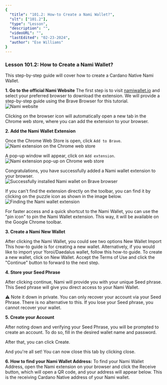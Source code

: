 ```yaml
---
{
  "title": "101.2: How-to Create a Nami Wallet?",
  "slt": ["101.2"],
  "type": "Lesson",
  "description": "",
  "videoURL": "",
  "lastEdited": "02-23-2024",
  "author": "Ese Williams"
}
---
```


### **Lesson 101.2: How to Create a Nami Wallet?**

This step-by-step guide will cover how to create a Cardano Native Nami Wallet.

**1. Go to the official Nami Website**
The first step is to visit [namiwallet.io](https://www.namiwallet.io/) and select your preferred browser to download the extension. We will provide a step-by-step guide using the Brave Browser for this tutorial.<br>
![Nami website](/namisite-screenshot.png)<br>

Clicking on the browser icon will automatically open a new tab in the Chrome web store, where you can add the extension to your browser.

**2. Add the Nami Wallet Extension**

Once the Chrome Web Store is open, click `Add to Brave`.<br>
![Nami extension on the Chrome web store](/chromestore-nami.png)<br>

A pop-up window will appear, click on `Add extension`.<br>
![Nami extension pop-up on Chrome web store](/chromestore-nami-addextension.png)<br>

Congratulations, you have successfully added a Nami wallet extension to your browser.<br>
![Successfully installed Nami wallet on Brave browser](/nami-success.png)<br>

If you can't find the extension directly on the toolbar, you can find it by clicking on the puzzle icon as shown in the image below.<br>
![Finding the Nami wallet extension](/nami-under-puzzle-icon.png)<br>

For faster access and a quick shortcut to the Nami Wallet, you can use the "pin icon" to pin the Nami Wallet extension. This way, it will be available on the Google Chrome toolbar.

**3. Create a Nami New Wallet**

After clicking the Nami Wallet, you could see two options
New Wallet
Import
This how-to guide is for creating a new wallet. Alternatively, if you would like to import your Yoroi/Daedalus wallet, follow this how-to guide.
To create a new wallet, click on New Wallet. Accept the Terms of Use and click the "Continue" button to forward to the next step.

**4. Store your Seed Phrase**

After clicking continue, Nami will provide you with your unique Seed phrase. This Seed phrase will give you direct access to your Nami Wallet.

⚠️ Note it down in private. You can only recover your account via your Seed Phrase. There is no alternative to this. If you lose your Seed phrase, you cannot recover your wallet.

**5. Create your Account**

After noting down and verifying your Seed Phrase, you will be prompted to create an account. To do so, fill in the desired wallet name and password.

After that, you can click Create.

And you're all set! You can now close this tab by clicking close.

**6. How to find your Nami Wallet Address:**
To find your Nami Wallet Address, open the Nami extension on your browser and click the Receive button, which will open a QR code, and your address will appear below. This is the receiving Cardano Native address of your Nami wallet.
